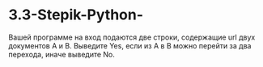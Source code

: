 # 3.3-Stepik-Python-
Вашей программе на вход подаются две строки, содержащие url двух документов A и B. Выведите Yes, если из A в B можно перейти за два перехода, иначе выведите No.
